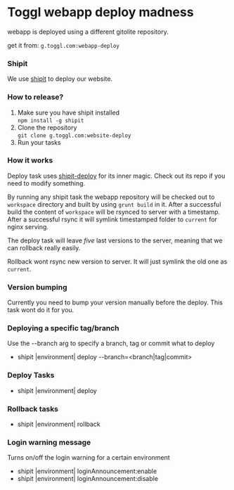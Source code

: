 # Toggl webapp deploy madness

webapp is deployed using a different gitolite repository.

get it from: `g.toggl.com:webapp-deploy`

### Shipit

We use [shipit](https://github.com/shipitjs/shipit) to deploy our website.  

### How to release?

1. Make sure you have shipit installed  
`npm install -g shipit`
2. Clone the repository  
`git clone g.toggl.com:website-deploy`
3. Run your tasks

### How it works

Deploy task uses [shipit-deploy](https://github.com/shipitjs/shipit-deploy) for its inner magic. Check out its repo if you need to modify something.

By running any shipit task the webapp repository will be checked out to `workspace` directory and built by using `grunt build` in it. After a successful build the content of `workspace` will be rsynced to server with a timestamp. After a successful rsync it will symlink timestamped folder to `current` for nginx serving.

The deploy task will leave *five* last versions to the server, meaning that we can rollback really easily.

Rollback wont rsync new version to server. It will just symlink the old one as `current`.

### Version bumping

Currently you need to bump your version manually before the deploy. This task wont do it for you.

### Deploying a specific tag/branch

Use the --branch arg to specify a branch, tag or commit what to deploy  

* shipit |environment| deploy --branch=<branch|tag|commit>  

### Deploy Tasks

* shipit |environment| deploy 

### Rollback tasks

* shipit |environment| rollback

### Login warning message

Turns on/off the login warning for a certain environment

* shipit |environment| loginAnnouncement:enable
* shipit |environment| loginAnnouncement:disable
